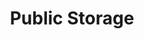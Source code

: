 ---
title: "Public Storage"
url: /milwaukie/public-storage-southeast-international-way/
shop: storage rental
---